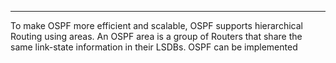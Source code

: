 
---
To make OSPF more efficient and scalable, OSPF supports hierarchical Routing using areas.
An OSPF area is a group of Routers that share the same link-state information in their LSDBs.
OSPF can be implemented